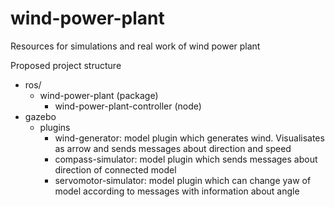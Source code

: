 # wind-power-plant
Resources for simulations and real work of wind power plant

Proposed project structure
- ros/
  - wind-power-plant (package)
    - wind-power-plant-controller (node)
- gazebo
  - plugins
    - wind-generator: model plugin which generates wind. Visualisates as arrow and sends messages about direction and speed
    - compass-simulator: model plugin which sends messages about direction of connected model
    - servomotor-simulator: model plugin which can change yaw of model according to messages with information about angle

